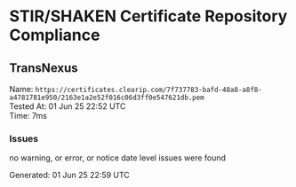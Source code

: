 # STIR/SHAKEN Certificate Repository Compliance

## TransNexus

Name: `https://certificates.clearip.com/7f737783-bafd-48a8-a8f8-a4781781e950/2163e1a2e52f016c06d3ff0e547621db.pem`\
Tested At: 01 Jun 25 22:52 UTC\
Time: 7ms

### Issues

no warning, or error, or notice date level issues were found

Generated: 01 Jun 25 22:59 UTC